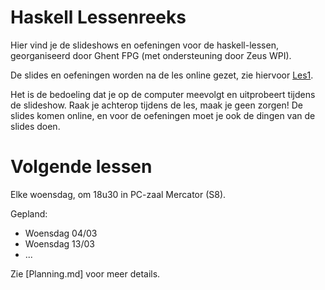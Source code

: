 Haskell Lessenreeks
===================

Hier vind je de slideshows en oefeningen voor de haskell-lessen, georganiseerd door Ghent FPG (met ondersteuning door Zeus WPI).

De slides en oefeningen worden na de les online gezet, zie hiervoor [Les1](Les1).

Het is de bedoeling dat je op de computer meevolgt en uitprobeert tijdens de slideshow. Raak je achterop tijdens de les, maak je geen zorgen! De slides komen online, en voor de oefeningen moet je ook de dingen van de slides doen.


Volgende lessen
===============

Elke woensdag, om 18u30 in PC-zaal Mercator (S8).

Gepland:

- Woensdag 04/03
- Woensdag 13/03
- ...

Zie [Planning.md] voor meer details.
